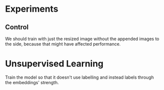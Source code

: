 # Experiments

## Control

We should train with just the resized image without the appended images to the side, because that might have affected performance.

# Unsupervised Learning

Train the model so that it doesn't use labelling and instead labels through the embeddings' strength.